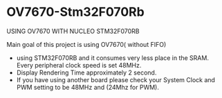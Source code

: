# OV7670-Stm32F070Rb

USING OV7670 WITH NUCLEO STM32F070RB

Main goal of this project is using OV7670( without FIFO)
 * using STM32F070RB and it consumes very less place in the SRAM. Every peripheral clock speed is set 48MHz.
 * Display Rendering Time approximately 2 second.
 * If you have using another board please check your System Clock and PWM setting to be 48MHz and (24Mhz for PWM).

